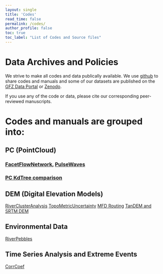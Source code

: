 ```yaml
---
layout: single
title: 'Codes'
read_time: false
permalink: /codes/
author_profile: false
toc: true
toc_label: "List of Codes and Source files"
---
```


# Data Archives and Policies
We strive to make all codes and data publically available. We use [github](https://github.com/UP-RS-ESP) to share codes and manuals and some of our datasets are published on the [GFZ Data Portal](http://dataservices.gfz-potsdam.de/portal/) or [Zenodo](https://zenodo.org/).

If you use any of the code or data, please cite our corresponding peer-reviewed manuscripts.


# Codes and manuals are grouped into:
## PC (PointCloud)
### [FacetFlowNetwork](https://github.com/UP-RS-ESP/FacetFlowNetwork), [PulseWaves](https://github.com/UP-RS-ESP/pulsewaves)
### [PC KdTree comparison](https://github.com/UP-RS-ESP/LidarPC-KDTree)

## DEM (Digital Elevation Models)
[RiverClusterAnalysis](https://github.com/UP-RS-ESP/river-clusters)
[TopoMetricUncertainty](https://github.com/UP-RS-ESP/TopoMetricUncertainty)
[MFD Routing](https://github.com/UP-RS-ESP/mfdrouting)
[TanDEM and SRTM DEM](https://github.com/UP-RS-ESP/TanDEM-SRTM-dh)

## Environmental Data
[RiverPebbles](https://github.com/UP-RS-ESP/PebbleCounts)

## Time Series Analysis and Extreme Events
[CorrCoef](https://github.com/UP-RS-ESP/CorrCoef)
